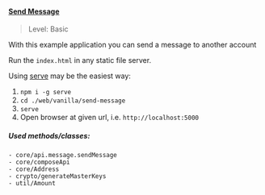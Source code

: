 #### [Send Message]()

> Level: Basic

With this example application you can send a message to another account

Run the `index.html` in any static file server.

Using [serve](https://www.npmjs.com/package/serve) may be the easiest way:

1. `npm i -g serve`
2. `cd ./web/vanilla/send-message`
3. `serve`
4. Open browser at given url, i.e. `http://localhost:5000`

##### Used methods/classes:
	- core/api.message.sendMessage
	- core/composeApi
	- core/Address
	- crypto/generateMasterKeys
	- util/Amount
